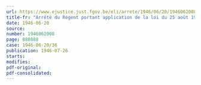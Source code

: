 ```yaml
---
url: https://www.ejustice.just.fgov.be/eli/arrete/1946/06/20/1946062008/justel
title-fr: "Arrêté du Régent portant application de la loi du 25 août 1920 sur la sécurité des navires : reconnaissance de l'expérience des spécialistes chargés de la compensation des compas"
date: 1946-06-20
source:
number: 1946062008
page: 888888
case: 1946-06-20/36
publication: 1946-07-26
starts:
modifies:
pdf-original:
pdf-consolidated:
---
```


